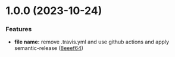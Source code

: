 # 1.0.0 (2023-10-24)


### Features

* **file name:** remove .travis.yml and use github actions and apply semantic-release ([8eeef64](https://github.com/shadiabuhilal/lang-list/commit/8eeef64e4ae8ade55aac1912534f705a35048d72))
